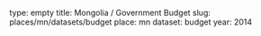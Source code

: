type: empty
title: Mongolia / Government Budget
slug: places/mn/datasets/budget
place: mn
dataset: budget
year: 2014
